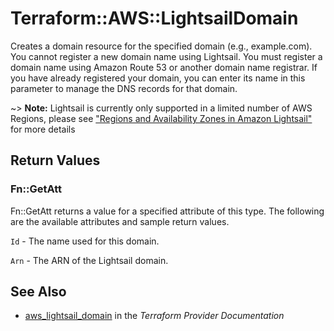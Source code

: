# Terraform::AWS::LightsailDomain

Creates a domain resource for the specified domain (e.g., example.com).
You cannot register a new domain name using Lightsail. You must register
a domain name using Amazon Route 53 or another domain name registrar.
If you have already registered your domain, you can enter its name in
this parameter to manage the DNS records for that domain.

~> **Note:** Lightsail is currently only supported in a limited number of AWS Regions, please see ["Regions and Availability Zones in Amazon Lightsail"](https://lightsail.aws.amazon.com/ls/docs/overview/article/understanding-regions-and-availability-zones-in-amazon-lightsail) for more details

## Return Values

### Fn::GetAtt

Fn::GetAtt returns a value for a specified attribute of this type. The following are the available attributes and sample return values.

`Id` - The name used for this domain.

`Arn` - The ARN of the Lightsail domain.

## See Also

* [aws_lightsail_domain](https://www.terraform.io/docs/providers/aws/r/lightsail_domain.html) in the _Terraform Provider Documentation_